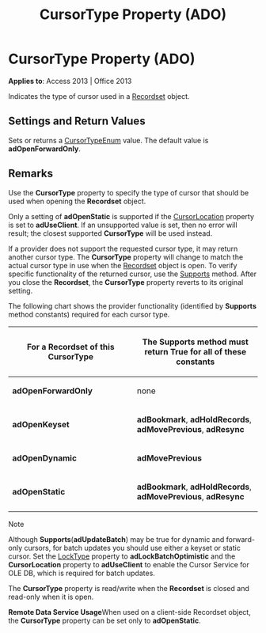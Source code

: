 ﻿---
title: CursorType Property (ADO)
TOCTitle: CursorType Property (ADO)
ms:assetid: f42ded8f-9f92-ef03-a198-ffb892324611
ms:mtpsurl: https://msdn.microsoft.com/library/JJ250239(v=office.15)
ms:contentKeyID: 48548682
ms.date: 09/18/2015
mtps_version: v=office.15
---

# CursorType Property (ADO)


**Applies to**: Access 2013 | Office 2013

Indicates the type of cursor used in a [Recordset](recordset-object-ado.md) object.

## Settings and Return Values

Sets or returns a [CursorTypeEnum](cursortypeenum.md) value. The default value is **adOpenForwardOnly**.

## Remarks

Use the **CursorType** property to specify the type of cursor that should be used when opening the **Recordset** object.

Only a setting of **adOpenStatic** is supported if the [CursorLocation](cursorlocation-property-ado.md) property is set to **adUseClient**. If an unsupported value is set, then no error will result; the closest supported **CursorType** will be used instead.

If a provider does not support the requested cursor type, it may return another cursor type. The **CursorType** property will change to match the actual cursor type in use when the [Recordset](recordset-object-ado.md) object is open. To verify specific functionality of the returned cursor, use the [Supports](supports-method-ado.md) method. After you close the **Recordset**, the **CursorType** property reverts to its original setting.

The following chart shows the provider functionality (identified by **Supports** method constants) required for each cursor type.

<table>
<colgroup>
<col style="width: 50%" />
<col style="width: 50%" />
</colgroup>
<thead>
<tr class="header">
<th><p>For a Recordset of this CursorType</p></th>
<th><p>The Supports method must return True for all of these constants</p></th>
</tr>
</thead>
<tbody>
<tr class="odd">
<td><p><strong>adOpenForwardOnly</strong></p></td>
<td><p>none</p></td>
</tr>
<tr class="even">
<td><p><strong>adOpenKeyset</strong></p></td>
<td><p><strong>adBookmark</strong>, <strong>adHoldRecords</strong>, <strong>adMovePrevious</strong>, <strong>adResync</strong></p></td>
</tr>
<tr class="odd">
<td><p><strong>adOpenDynamic</strong></p></td>
<td><p><strong>adMovePrevious</strong></p></td>
</tr>
<tr class="even">
<td><p><strong>adOpenStatic</strong></p></td>
<td><p><strong>adBookmark</strong>, <strong>adHoldRecords</strong>, <strong>adMovePrevious</strong>, <strong>adResync</strong></p></td>
</tr>
</tbody>
</table>


> [!NOTE]
> Although **Supports**(**adUpdateBatch**) may be true for dynamic and forward-only cursors, for batch updates you should use either a keyset or static cursor. Set the [LockType](locktype-property-ado.md) property to **adLockBatchOptimistic** and the **CursorLocation** property to **adUseClient** to enable the Cursor Service for OLE DB, which is required for batch updates.

The **CursorType** property is read/write when the **Recordset** is closed and read-only when it is open.

**Remote Data Service Usage**When used on a client-side Recordset object, the **CursorType** property can be set only to **adOpenStatic**.

